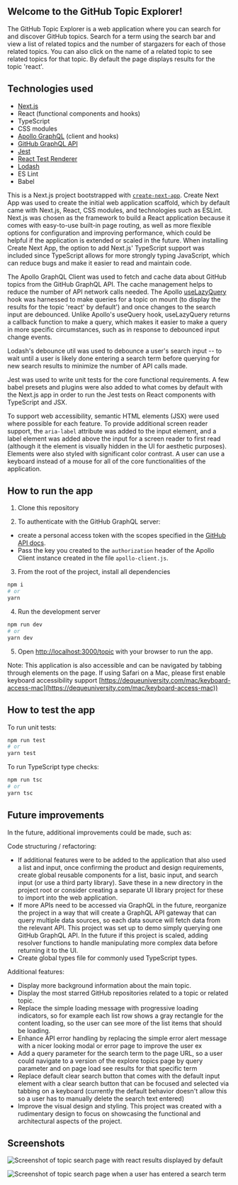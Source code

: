 ## Welcome to the GitHub Topic Explorer!

The GitHub Topic Explorer is a web application where you can search for and discover GitHub topics. Search for a term using the search bar and view a list of related topics and the number of stargazers for each of those related topics. You can also click on the name of a related topic to see related topics for that topic. By default the page displays results for the topic 'react'.

## Technologies used

- [Next.js](https://nextjs.org/)
- React (functional components and hooks)
- TypeScript
- CSS modules
- [Apollo GraphQL](https://www.apollographql.com/) (client and hooks)
- [GitHub GraphQL API](https://docs.github.com/en/graphql/guides/forming-calls-with-graphql#the-graphql-endpoint)
- [Jest](https://jestjs.io/)
- [React Test Renderer](https://reactjs.org/docs/test-renderer.html)
- [Lodash](https://lodash.com/)
- ES Lint
- Babel

This is a Next.js project bootstrapped with [`create-next-app`](https://github.com/vercel/next.js/tree/canary/packages/create-next-app). Create Next App was used to create the initial web application scaffold, which by default came with Next.js, React, CSS modules, and technologies such as ESLint. Next.js was chosen as the framework to build a React application because it comes with easy-to-use built-in page routing, as well as more flexible options for configuration and improving performance, which could be helpful if the application is extended or scaled in the future. When installing Create Next App, the option to add Next.js' TypeScript support was included since TypeScript allows for more strongly typing JavaScript, which can reduce bugs and make it easier to read and maintain code.

The Apollo GraphQL Client was used to fetch and cache data about GitHub topics from the GitHub GraphQL API. The cache management helps to reduce the number of API network calls needed. The Apollo [useLazyQuery](https://www.apollographql.com/docs/react/data/queries/#manual-execution-with-uselazyquery) hook was harnessed to make queries for a topic on mount (to display the results for the topic 'react' by default') and once changes to the search input are debounced. Unlike Apollo's useQuery hook, useLazyQuery returns a callback function to make a query, which makes it easier to make a query in more specific circumstances, such as in response to debounced input change events.

Lodash's debounce util was used to debounce a user's search input -- to wait until a user is likely done entering a search term before querying for new search results to minimize the number of API calls made.

Jest was used to write unit tests for the core functional requirements. A few babel presets and plugins were also added to what comes by default with the Next.js app in order to run the Jest tests on React components with TypeScript and JSX.

To support web accessibility, semantic HTML elements (JSX) were used where possible for each feature. To provide additional screen reader support, the `aria-label` attribute was added to the input element, and a label element was added above the input for a screen reader to first read (although it the element is visually hidden in the UI for aesthetic purposes). Elements were also styled with significant color contrast. A user can use a keyboard instead of a mouse for all of the core functionalities of the application.

## How to run the app

1. Clone this repository

2. To authenticate with the GitHub GraphQL server:

- create a personal access token with the scopes specified in the [GitHub API docs](https://docs.github.com/en/graphql/guides/forming-calls-with-graphql#authenticating-with-graphql).
- Pass the key you created to the `authorization` header of the Apollo Client instance created in the file `apollo-client.js`.

3. From the root of the project, install all dependencies

```bash
npm i
# or
yarn
```

4. Run the development server

```bash
npm run dev
# or
yarn dev
```

5. Open [http://localhost:3000/topic](http://localhost:3000/topic) with your browser to run the app.

Note: This application is also accessible and can be navigated by tabbing through elements on the page. If using Safari on a Mac, please first enable keyboard accessibility support [https://dequeuniversity.com/mac/keyboard-access-mac](https://dequeuniversity.com/mac/keyboard-access-mac))

## How to test the app

To run unit tests:

```bash
npm run test
# or
yarn test
```

To run TypeScript type checks:

```bash
npm run tsc
# or
yarn tsc
```

## Future improvements

In the future, additional improvements could be made, such as:

Code structuring / refactoring:

- If additional features were to be added to the application that also used a list and input, once confirming the product and design requirements, create global reusable components for a list, basic input, and search input (or use a third party library). Save these in a new directory in the project root or consider creating a separate UI library project for these to import into the web application.
- If more APIs need to be accessed via GraphQL in the future, reorganize the project in a way that will create a GraphQL API gateway that can query multiple data sources, so each data source will fetch data from the relevant API. This project was set up to demo simply querying one GitHub GraphQL API. In the future if this project is scaled, adding resolver functions to handle manipulating more complex data before returning it to the UI.
- Create global types file for commonly used TypeScript types.

Additional features:

- Display more background information about the main topic.
- Display the most starred GitHub repositories related to a topic or related topic.
- Replace the simple loading message with progressive loading indicators, so for example each list row shows a gray rectangle for the content loading, so the user can see more of the list items that should be loading.
- Enhance API error handling by replacing the simple error alert message with a nicer looking modal or error page to improve the user ex
- Add a query parameter for the search term to the page URL, so a user could navigate to a version of the explore topics page by query parameter and on page load see results for that specific term
- Replace default clear search button that comes with the default input element with a clear search button that can be focused and selected via tabbing on a keyboard (currently the default behavior doesn't allow this so a user has to manually delete the search text entered)
- Improve the visual design and styling. This project was created with a rudimentary design to focus on showcasing the functional and architectural aspects of the project.

## Screenshots

![Screenshot of topic search page with react results displayed by default](/demo-screenshot-default-react.jpg "The page displays results for 'react' topic by default")

![Screenshot of topic search page when a user has entered a search term](/demo-screenshot-search-term.jpg "Page displays results for the search term 'ai'")
